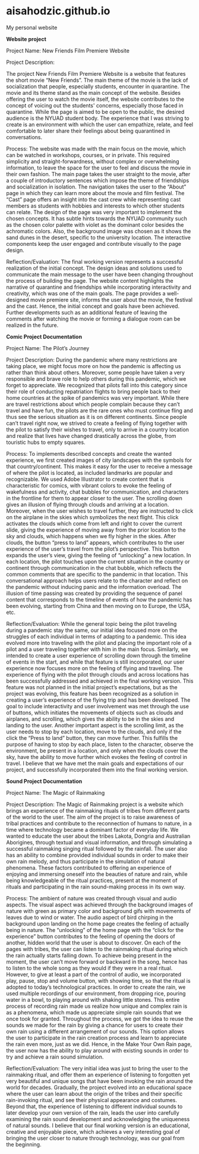 # aisahodzic.github.io
My personal website

<b>Website project</b>

Project Name: New Friends Film Premiere Website

Project Description: 

The project New Friends Film Premiere Website is a website that features the short movie “New Friends”. The main theme of the movie is the lack of socialization that people, especially students, encounter in quarantine. The movie and its theme stand as the main concept of the website. Besides offering the user to watch the movie itself, the website contributes to the concept of voicing out the students' concerns, especially those faced in quarantine. While the page is aimed to be open to the public, the desired audience is the NYUAD student body. The experience that I was striving to create is an environment with which the user can empathize, relate, and feel comfortable to later share their feelings about being quarantined in conversations. 

Process: 
The website was made with the main focus on the movie, which can be watched in workshops, courses, or in private. This required simplicity and straight-forwardness, without complex or overwhelming information, to leave the space for the user to feel and discuss the movie in their own fashion. The main page takes the user straight to the movie, after a couple of introductory sentences which impose the theme of friendships and socialization in isolation. The navigation takes the user to the “About” page in which they can learn more about the movie and film festival. The “Cast” page offers an insight into the cast crew while representing cast members as students with hobbies and interests to which other students can relate. The design of the page was very important to implement the chosen concepts. It has subtle hints towards the NYUAD community such as the chosen color palette with violet as the dominant color besides the achromatic colors. Also, the background image was chosen as it shows the sand dunes in the desert, specific to the university location. The interactive components keep the user engaged and contribute visually to the page design. 

Reflection/Evaluation: 
The final working version represents a successful realization of the initial concept. The design ideas and solutions used to communicate the main message to the user have been changing throughout the process of building the page. The website content highlights the narrative of quarantine and friendships while incorporating interactivity and creativity, which was one of the main goals. The page provides a well-designed movie premiere site, informs the user about the movie, the festival and the cast. Hence, the initial concept and goals have been achieved. Further developments such as an additional feature of leaving the comments after watching the movie or forming a dialogue room can be realized in the future. 




<b>Comic Project Documentation</b>

Project Name: The Pilot’s Journey 

Project Description: During the pandemic where many restrictions are taking place, we might focus more on how the pandemic is affecting us rather than think about others. Moreover, some people have taken a very responsible and brave role to help others during this pandemic, which we forget to appreciate. We recognized that pilots fall into this category since their role of conducting repatriation flights to bring people back to their home countries at the spike of pandemics was very important. While there are travel restrictions about which people complain because they can’t travel and have fun, the pilots are the rare ones who must continue fling and thus see the serious situation as it is on different continents. Since people can’t travel right now, we strived to create a feeling of flying together with the pilot to satisfy their wishes to travel, only to arrive in a country location and realize that lives have changed drastically across the globe, from touristic hubs to empty squares. 

Process: 
To implements described concepts and create the wanted experience, we first created images of city landscapes with the symbols for that country/continent. This makes it easy for the user to receive a message of where the pilot is located, as included landmarks are popular and recognizable. We used Adobe Illustrator to create content that is characteristic for comics, with vibrant colors to evoke the feeling of wakefulness and activity, chat bubbles for communication, and characters in the frontline for them to appear closer to the user. The scrolling down gives an illusion of flying through clouds and arriving at a location. Moreover, when the user wishes to travel further, they are instructed to click on the airplane in the skies which symbolizes the next flight. This click activates the clouds which come from left and right to cover the current slide, giving the experience of moving away from the prior location to the sky and clouds, which happens when we fly higher in the skies. After clouds, the button “press to land” appears, which contributes to the user experience of the user’s travel from the pilot’s perspective. This button expands the user’s view, giving the feeling of “unlocking” a new location.  In each location, the pilot touches upon the current situation in the country or continent through communication in the chat bubble, which reflects the common comments that are specific to the pandemic in that location. This conversational approach helps users relate to the character and reflect on the pandemic without inducing panic and the information overload. The illusion of time passing was created by providing the sequence of panel content that corresponds to the timeline of events of how the pandemic has been evolving, starting from China and then moving on to Europe, the USA, etc.
 
Reflection/Evaluation: 
While the general topic being the pilot traveling during a pandemic stay the same, our initial idea focused more on the struggles of each individual in terms of adapting to a pandemic. This idea evolved more into traveling with the pilot and placing the important role of a pilot and a user traveling together with him in the main focus. Similarly, we intended to create a user experience of scrolling down through the timeline of events in the start, and while that feature is still incorporated, our user experience now focuses more on the feeling of flying and traveling. The experience of flying with the pilot through clouds and across locations has been successfully addressed and achieved in the final working version. This feature was not planned in the initial project’s expectations, but as the project was evolving, this feature has been recognized as a solution in creating a user’s experience of the flying trip and has been developed. The goal to include interactivity and user involvement was met through the use of buttons, which initiates the movements of objects such as clouds and airplanes, and scrolling, which gives the ability to be in the skies and landing to the user. Another important aspect is the scrolling limit, as the user needs to stop by each location, move to the clouds, and only if the click the “Press to land” button, they can move further. This fulfills the purpose of having to stop by each place, listen to the character, observe the environment, be present in a location, and only when the clouds cover the sky, have the ability to move further which evokes the feeling of control in travel. I believe that we have met the main goals and expectations of our project, and successfully incorporated them into the final working version. 



<b>Sound Project Documentation</b>

Project Name: The Magic of Rainmaking 

Project Description:
The Magic of Rainmaking project is a website which brings an experience of the rainmaking rituals of tribes from different parts of the world to the user. The aim of the project is to raise awareness of tribal practices and contribute to the reconnection of humans to nature, in a time where technology became a dominant factor of everyday life. We wanted to educate the user about the tribes Lakota, Dongria and Australian Aborigines, through textual and visual information, and through simulating a successful rainmaking singing ritual followed by the rainfall. The user also has an ability to combine provided individual sounds in order to make their own rain melody, and thus participate in the simulation of natural phenomena. These factors contributed to offering an experience of enjoying and immersing oneself into the beauties of nature and rain, while being knowledgeable of the ritual practices, present at the moment of rituals and participating in the rain sound-making process in its own way. 

Process:
The ambient of nature was created through visual and audio aspects. The visual aspect was achieved through the background images of nature with green as primary color and background gifs with movements of leaves due to wind or water. The audio aspect of bird chirping in the background upon landing on the home page creates the feeling of actually being in nature. The “unlocking” of the home page with the “click for the experience” button contributes to the feeling of opening the doors of another, hidden world that the user is about to discover. On each of the pages with tribes, the user can listen to the rainmaking ritual during which the rain actually starts falling down. To achieve being present in the moment, the user can’t move forward or backward in the song, hence has to listen to the whole song as they would if they were in a real ritual. However, to give at least a part of the control of audio, we incorporated play, pause, stop and volume button, with showing time, so that the ritual is adopted to today’s technological practices. In order to create the rain, we used multiple recordings of our environment, from dropping rice, pouring water in a bowl, to playing around with shaking little stones. This entire process of recording rain made us realize how unique and complex rain is as a phenomena, which made us appreciate simple rain sounds that we once took for granted.  Throughout the process, we got the idea to reuse the sounds we made for the rain by giving a chance for users to create their own rain using a different arrangement of our sounds. This option allows the user to participate in the rain creation process and learn to appreciate the rain even more, just as we did. Hence, in the Make Your Own Rain page, the user now has the ability to play around with existing sounds in order to try and achieve a rain sound simulation. 

Reflection/Evaluation: 
The very initial idea was just to bring the user to the rainmaking ritual, and offer them an experience of listening to forgotten yet very beautiful and unique songs that have been invoking the rain around the world for decades. Gradually, the project evolved into an educational space where the user can learn about the origin of the tribes and their specific rain-invoking ritual, and see their physical appearance and costumes. Beyond that, the experience of listening to different individual sounds to later develop your own version of the rain, leads the user into carefully examining the rain sound development and acknowledging the uniqueness of natural sounds. I believe that our final working version is an educational, creative and enjoyable piece, which achieves a very interesting goal of bringing the user closer to nature through technology, was our goal from the beginning.   


